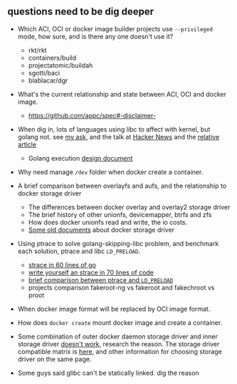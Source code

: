 questions need to be dig deeper
----

* Which ACI, OCI or docker image builder projects use `--privileged` mode, how sure, and is there any one doesn't use it?
	* rkt/rkt
	* containers/build
	* projectatomic/buildah
	* sgotti/baci
	* blablacar/dgr
* What's the current relationship and state between ACI, OCI and docker image.
	* https://github.com/appc/spec#-disclaimer-
* When dig in, lots of languages using libc to affect with kernel, but golang not. see [my ask](https://goo.gl/S4KJse), and the talk at [Hacker News](https://goo.gl/bFysCw) and the [relative article](https://goo.gl/1XmwtC)
	* Golang execution [design document](https://goo.gl/UY4vDB)
* Why need manage `/dev` folder when docker create a container.
* A brief comparison between overlayfs and aufs, and the relationship to docker storage driver
	* The differences between docker overlay and overlay2 storage driver
	* The brief history of other unionfs, devicemapper, btrfs and zfs
	* How does docker unionfs read and write, the io costs.
	* [Some old documents](https://git.io/vd17o) about docker storage driver

* Using ptrace to solve golang-skipping-libc problem, and benchmark each solution, ptrace and libc `LD_PRELOAD`.
	* [strace in 60 lines of go](https://hackernoon.com/strace-in-60-lines-of-go-b4b76e3ecd64)
	* [write yourself an strace in 70 lines of code](https://blog.nelhage.com/2010/08/write-yourself-an-strace-in-70-lines-of-code/)
	* [brief comparison between ptrace and `LD_PRELOAD`](https://fakeroot-ng.lingnu.com/index.php/Home_Page#Technical_differences_between_Fakeroot_and_Fakeroot-ng)
	* projects comparison fakeroot-ng vs fakeroot and fakechroot vs proot

* When docker image format will be replaced by OCI image format.
* How does `docker create` mount docker image and create a container.
* Some combination of outer docker daemon storage driver and inner storage driver [doesn't work](https://goo.gl/cjKAUs), research the reason. The storage driver compatible matrix is [here](https://goo.gl/Me7EFF), and other information for choosing storage driver on the same page.

* Some guys said glibc can't be statically linked. dig the reason
